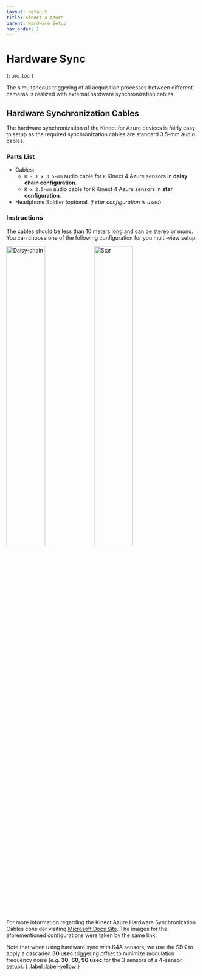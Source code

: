 ```yaml
---
layout: default
title: Kinect 4 Azure
parent: Hardware Setup
nav_order: 1
---
```


# Hardware Sync
{: .no_toc }

The simultaneous triggering of all acquisition processes between different cameras is realized with external hardware synchronization cables.

## Hardware Synchronization Cables

The hardware synchronization of the Kinect for Azure devices is fairly easy to setup as the required synchronization cables are standard 3.5-mm audio cables. 

### Parts List
 * Cables:
    * `K - 1 x 3.5-mm` audio cable for `K` Kinect 4 Azure sensors in **daisy chain configuration**. 
    * `K x 3.5-mm` audio cable for `K` Kinect 4 Azure sensors in **star configuration**.
 * Headphone Splitter (optional, _if star configuration is used_)

### Instructions
The cables should be less than 10 meters long and can be stereo or mono.
You can choose one of the following configuration for you multi-view setup.

<img alt="Daisy-chain" align="center" src="https://docs.microsoft.com/en-us/azure/kinect-dk/media/multicam-sync-daisychain.png" width="45%"/>
<img alt="Star" align="center" src="https://docs.microsoft.com/en-us/azure/kinect-dk/media/multicam-sync-star.png" width="45%" />

For more information regarding the Kinect Azure Hardware Synchronization Cables consider visiting [Microsoft Docs Site](https://docs.microsoft.com/en-us/azure/kinect-dk/multi-camera-sync). The images for the aforementioned configurations were taken by the same link.

Note that when using hardware sync with K4A sensors, we use the SDK to apply a cascaded **30 usec** triggering offset to minimize modulation frequency noise (_e.g._ **30**, **60**, **90 usec** for the 3 sensors of a 4-sensor setup).
{ .label .label-yellow }